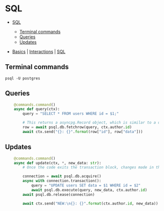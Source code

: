# SQL

- [SQL](#sql)
	- [Terminal commands](#terminal-commands)
	- [Queries](#queries)
	- [Updates](#updates)

- [Basics](.basics.md) | [Interactions](interactions.md) | [SQL](sql.md)

## Terminal commands

```
psql -U postgres
```

## Queries

```py
    @commands.command()
    async def query(ctx):
        query = "SELECT * FROM users WHERE id = $1;"

        # This returns a asyncpg.Record object, which is similar to a dict
        row = await psql.db.fetchrow(query, ctx.author.id)
        await ctx.send("{}: {}".format(row["id"], row["data"]))
```

## Updates

```py
    @commands.command()
    async def update(ctx, *, new_data: str):
        # Once the code exits the transaction block, changes made in the block are committed to the db

        connection = await psql.db.acquire()
        async with connection.transaction():
            query = "UPDATE users SET data = $1 WHERE id = $2"
            await psql.db.execute(query, new_data, ctx.author.id)
        await psql.db.release(connection)

        await ctx.send("NEW:\n{}: {}".format(ctx.author.id, new_data))
```
